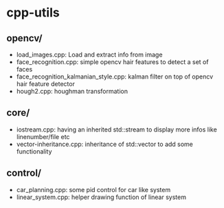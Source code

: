 cpp-utils
============

opencv/
------------

  * load_images.cpp: Load and extract info from image
  * face_recognition.cpp: simple opencv hair features to detect a set of faces
  * face_recognition_kalmanian_style.cpp: kalman filter on top of opencv hair feature detector
  * hough2.cpp: houghman transformation

core/
------------

  * iostream.cpp: having an inherited std::stream to display more infos like linenumber/file etc
  * vector-inheritance.cpp: inheritance of std::vector to add some functionality

control/
------------

  * car_planning.cpp: some pid control for car like system
  * linear_system.cpp: helper drawing function of linear system
